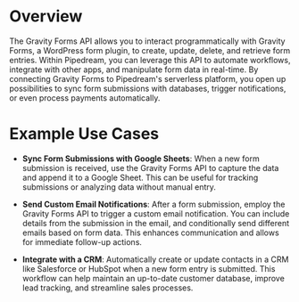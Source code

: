 # Overview

The Gravity Forms API allows you to interact programmatically with Gravity Forms, a WordPress form plugin, to create, update, delete, and retrieve form entries. Within Pipedream, you can leverage this API to automate workflows, integrate with other apps, and manipulate form data in real-time. By connecting Gravity Forms to Pipedream's serverless platform, you open up possibilities to sync form submissions with databases, trigger notifications, or even process payments automatically.

# Example Use Cases

- **Sync Form Submissions with Google Sheets**: When a new form submission is received, use the Gravity Forms API to capture the data and append it to a Google Sheet. This can be useful for tracking submissions or analyzing data without manual entry.

- **Send Custom Email Notifications**: After a form submission, employ the Gravity Forms API to trigger a custom email notification. You can include details from the submission in the email, and conditionally send different emails based on form data. This enhances communication and allows for immediate follow-up actions.

- **Integrate with a CRM**: Automatically create or update contacts in a CRM like Salesforce or HubSpot when a new form entry is submitted. This workflow can help maintain an up-to-date customer database, improve lead tracking, and streamline sales processes.
